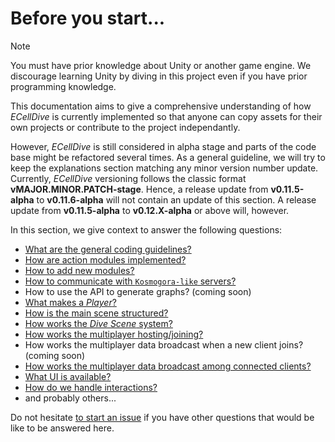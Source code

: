 # Before you start...

> [!NOTE]
> You must have prior knowledge about Unity or another game engine. We discourage learning Unity by diving in this project even if you have prior programming knowledge. 

This documentation aims to give a comprehensive understanding of how _ECellDive_ is currently implemented so that anyone can copy assets for their own projects or contribute to the project independantly.

However, _ECellDive_ is still considered in alpha stage and parts of the code base might be refactored several times. As a general guideline, we will try to keep the explanations section matching any minor version number update. Currently, _ECellDive_ versioning follows the classic format **vMAJOR.MINOR.PATCH-stage**. Hence, a release update from **v0.11.5-alpha** to **v0.11.6-alpha** will not contain an update of this section. A release update from **v0.11.5-alpha** to **v0.12.X-alpha** or above will, however.

In this section, we give context to answer the following questions:
- [What are the general coding guidelines?](./about_code.md)
- [How are action modules implemented?](./about_modules.md)
- [How to add new modules?](./about_modules.md#general-workflow-to-create-a-new-module)
- [How to communicate with `Kosmogora-like` servers?](./about_modules.md#modules-to-communicate-with-kosmogora)
- How to use the API to generate graphs? (coming soon)
- [What makes a _Player_?](./about_player.md)
- [How is the main scene structured?](./about_scenes.md#main-scene-of-the-project)
- [How works the _Dive Scene_ system?](./about_scenes.md#dive-scenes)
- [How works the multiplayer hosting/joining?](./about_multiplayer.md#hosting-and-joining)
- How works the multiplayer data broadcast when a new client joins? (coming soon)
- [How works the multiplayer data broadcast among connected clients?](./about_multiplayer.md#broadcast-data)
- [What UI is available?](./about_UI.md#2d-ui-menus)
- [How do we handle interactions?](./about_UI.md#interactions)
- and probably others...

Do not hesitate [to start an issue](https://github.com/ecell/ECell_Dive/issues) if you have other questions that would be like to be answered here.